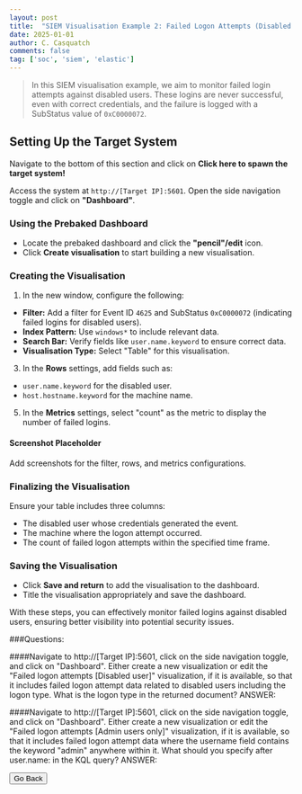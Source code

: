 ```yaml
---
layout: post
title:  "SIEM Visualisation Example 2: Failed Logon Attempts (Disabled Users)"
date: 2025-01-01
author: C. Casquatch
comments: false
tag: ['soc', 'siem', 'elastic']
---
```


> In this SIEM visualisation example, we aim to monitor failed login attempts against disabled users. These logins are never successful, even with correct credentials, and the failure is logged with a SubStatus value of `0xC0000072`.

Setting Up the Target System
----------------------------

Navigate to the bottom of this section and click on **Click here to spawn the target system!**

Access the system at `http://[Target IP]:5601`. Open the side navigation toggle and click on **"Dashboard"**.

### Using the Prebaked Dashboard

*   Locate the prebaked dashboard and click the **"pencil"/edit** icon.
*   Click **Create visualisation** to start building a new visualisation.

### Creating the Visualisation

1.  In the new window, configure the following:

*   **Filter:** Add a filter for Event ID `4625` and SubStatus `0xC0000072` (indicating failed logins for disabled users).
*   **Index Pattern:** Use `windows*` to include relevant data.
*   **Search Bar:** Verify fields like `user.name.keyword` to ensure correct data.
*   **Visualisation Type:** Select "Table" for this visualisation.

3.  In the **Rows** settings, add fields such as:

*   `user.name.keyword` for the disabled user.
*   `host.hostname.keyword` for the machine name.

5.  In the **Metrics** settings, select "count" as the metric to display the number of failed logins.

#### Screenshot Placeholder

Add screenshots for the filter, rows, and metrics configurations.

### Finalizing the Visualisation

Ensure your table includes three columns:

*   The disabled user whose credentials generated the event.
*   The machine where the logon attempt occurred.
*   The count of failed logon attempts within the specified time frame.

### Saving the Visualisation

*   Click **Save and return** to add the visualisation to the dashboard.
*   Title the visualisation appropriately and save the dashboard.

With these steps, you can effectively monitor failed logins against disabled users, ensuring better visibility into potential security issues.

###Questions:

####Navigate to http://[Target IP]:5601, click on the side navigation toggle, and click on "Dashboard". Either create a new visualization or edit the "Failed logon attempts [Disabled user]" visualization, if it is available, so that it includes failed logon attempt data related to disabled users including the logon type. What is the logon type in the returned document?
ANSWER:

####Navigate to http://[Target IP]:5601, click on the side navigation toggle, and click on "Dashboard". Either create a new visualization or edit the "Failed logon attempts [Admin users only]" visualization, if it is available, so that it includes failed logon attempt data where the username field contains the keyword "admin" anywhere within it. What should you specify after user.name: in the KQL query?
ANSWER:

<button onclick="history.back()">Go Back</button>
